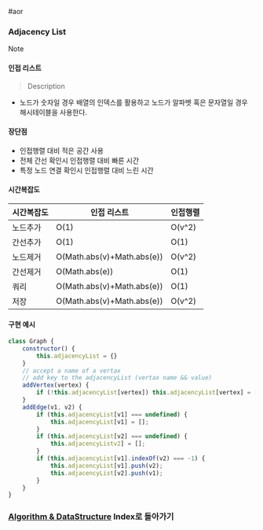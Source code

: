#aor 
### Adjacency List
>[!note]
>#### 인접 리스트
>
>>Description

- 노드가 숫자일 경우 배열의 인덱스를 활용하고 노드가 알파벳 혹은 문자열일 경우 해시테이블을 사용한다.

#### 장단점
- 인접행렬 대비 적은 공간 사용
- 전체 간선 확인시 인접행렬 대비 빠른 시간
- 특정 노드 연결 확인시 인접행렬 대비 느린 시간
#### 시간복잡도
| 시간복잡도 | 인접 리스트 | 인접행렬 |
|---|---|---|
| 노드추가 | O(1) | O(v^2) |
| 간선추가 | O(1) | O(1) |
| 노드제거 | O(Math.abs(v)+Math.abs(e)) | O(v^2) |
| 간선제거 | O(Math.abs(e)) | O(1) |
| 쿼리 | O(Math.abs(v)+Math.abs(e)) | O(1) |
| 저장 | O(Math.abs(v)+Math.abs(e)) | O(v^2) |
#### 구현 예시
```js
class Graph {
    constructor() {
        this.adjacencyList = {}
    }
    // accept a name of a vertax
    // add key to the adjacencyList (vertax name && value)
    addVertex(vertex) {
        if (!this.adjacencyList[vertex]) this.adjacencyList[vertex] = []; // <- 이미 정점이 있을 경우의 예외처리
    }
    addEdge(v1, v2) {
        if (this.adjacencyList[v1] === undefined) {
            this.adjacencyList[v1] = [];
        }
        if (this.adjacencyList[v2] === undefined) {
            this.adjacencyListv2] = [];
        }
        if (this.adjacencyList[v1].indexOf(v2) === -1) {
            this.adjacencyList[v1].push(v2);
            this.adjacencyList[v2].push(v1);
        }
    }
}

```

### [Algorithm & DataStructure](../../../Dev-Index/Algorithm%20&%20DataStructure.md) Index로 돌아가기